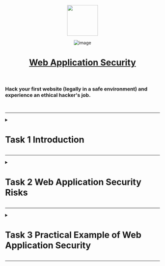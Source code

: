 <div align="center">
  
<img width="100" height="100" src="https://user-images.githubusercontent.com/51442719/165346865-c98836b4-825f-4ff8-aeeb-419b2724f1e5.png"> 

![image](https://user-images.githubusercontent.com/51442719/165332135-f724c0c5-e2c7-4ad6-bbd3-f00293e50d8a.png)
  
<h1><a href="https://tryhackme.com/module/introduction-to-offensive-security"> Web Application Security</a></h1>

</div>

  <br> <H3>Hack your first website (legally in a safe environment) and experience an ethical hacker's job. </H3>
  
  <div id="taskContent">

  <br>
</div>

---
  
<details>
  <summary>
    <h1> Task 1  Introduction </h1>
  </summary>
  <div class="card" id="task-1">
    <div id="collapse1" class="collapse"  style="">
      <div >
        <div >
          <div >
            <p><span>Before going into cyber security careers and what offensive security is, let's get you hacking (and yes, its&nbsp;</span><span style="font-size:1rem">legal,&nbsp;</span><span style="font-size:1rem">all exercises are fake simulations)</span></p>
            <p><span style="font-size:24px">Your first hack</span></p>
            <p>Click the "Start Machine" button. Once loaded, you will have access to a machine you'll use to hack a fake bank application called FakeBank.<br></p>
            <p><span>We will use a <a class="TeyNIYsb glossary-term" onclick="initPopOver('command-line application', 'TeyNIYsb')">command-line application</a> called "GoBuster" to brute-force FakeBank's website to find hidden directories and pages. GoBuster will take a list of potential page or directory names and tries accessing a website with each of them; if the page exists, it tells you.</span><span style="font-size:1rem"><br></span></p>
            <p><span style="font-size:20px">Step 1) Open a terminal</span></p>
            <p><span style="font-size:1rem">A terminal, also known as the command-line, allows us to interact with a computer without using a graphical user interface.</span>On the machine, open the terminal using the Terminal icon:&nbsp;<img style="font-size:1rem;width:0px;height:0px"><img src="https://tryhackme-images.s3.amazonaws.com/user-uploads/5bec5dfd73790a7d06282266/room-content/443d573c553e59e4897aa99d2e77b679.png" style="font-size:1rem;width:23.2422px;height:23.2422px"><span style="font-size:1rem">&nbsp;</span></p>
            </span>
            </span>
            <p><span style="font-size:20px">Step 2) Find hidden website pages</span></p>
            <p>Most companies will have an admin portal page, giving their staff access to basic admin controls for day-to-day operations. For a bank, an employee might need to transfer money to and from client accounts. Often these pages are not made private, allowing attackers to find hidden pages that show, or give access to, admin controls or sensitive data.</p>
            <p><span style="font-size:1rem">Type the following command into the terminal to find potentially hidden pages on FakeBank's website using GoBuster (a command-line security application)</span><span style="font-size:20px"><br></span></p>
            </span>
            </span>
            <p style="text-align:right"><i>Don't worry if you have not used a terminal before - TryHackMe walks you through everything!</i></p>
            <p >In the command above, <code>-u</code> is used to state the website we're scanning, <code>-w</code> takes a list of words to iterate through to find hidden pages.</p>
            <p>You will see that GoBuster scans the website with each word in the list, finding pages that exist on the site. GoBuster will have told you the pages it found in the list of page/directory names (indicated by Status: 200).</p>
            <p ></p>
            <p ><img src="https://tryhackme-images.s3.amazonaws.com/user-uploads/5bec5dfd73790a7d06282266/room-content/73103edfb588a260fb9d336094ad5253.png"><br><br></p>
            <p ><span style="font-size:20px">Step 3) Hack the bank</span><br></p>
            <p >You should have found a secret bank transfer page that allows you to transfer money between accounts at the bank (/bank-transfer).&nbsp;<span style="font-size:1rem">Type the hidden page into the FakeBank website on the machine.</span></p>
            </span>
            <details>
              <summary>Stuck? See video</summary>
              <iframe width="500" height="500" frameborder="0" src="https://assets.tryhackme.com/additional/introtooffensivesecurity/terminal-to-site.mp4">
              </iframe>
            </details>
            </span>
            <p ><br>This page allows an attacker to steal money from any bank account, which is a critical risk for the bank. As an ethical hacker, you would (with permission) find vulnerabilities in their application and report them to the bank to fix before a hacker exploits them.<br></p>
            <p ><span style="font-size:1rem">Transfer $2000 from the bank account 2276, to your account (account number 8881).</span></p>
          </div>
        </div>
        <div class="room-questions-split vertical-align-custom red">
          <div>Answer the questions below</div>
        </div>
        <div class="room-task-questions"> 
          When you've transferred money to your account, go back to your bank account page. What is the answer shown on your bank balance page?
        </div>
      </div>
      <div >
      </div>
      <div class="room-task-input-answer">
        <button type="button" class="btn btn-outline-success task-answer" onclick="answerQuestion(this)">
        <i class="far fa-paper-plane"></i> Submit
        </button>
      </div>
      <div class="room-task-input-hint">
        <button type="button" class="btn btn-outline-dorange btn-noline task-hint" onclick="getHint(this)">
        <i class="fal fa-lightbulb"></i> Hint
        </button>
      </div>
    </div>
    <div class="room-task-questions">
      <p>If you were a penetration tester or security consultant, this is an exercise you’d perform for companies to test for vulnerabilities in their web applications; find hidden pages to investigate for vulnerabilities.<br></p>
    </div>
  </div>
  <div class="room-task-input-answer">
    <button type="button" class="btn btn-outline-success task-answer" onclick="answerQuestion(this)">
    <i class="far fa-paper-plane"></i> Completed
    </button>
  </div>
  </div>
  <div class="room-task-questions">
    <p>Terminate the machine by clicking the red "Terminate" button at the top of the page.<br></p>
  </div>
  </div>
  <div >
    <div >
      <input type="text" class="form-control room-answer-field" placeholder="No answer needed" value="" disabled="">
      <input value="3">
      <input >
    </div>
    <div class="room-task-input-answer">
      <button type="button" class="btn btn-outline-success task-answer" onclick="answerQuestion(this)">
      <i class="far fa-paper-plane"></i> Completed
      </button>
    </div>
  </div>
  </div>
  </div>
  </div>
</details>

---

<details>
  <summary>
    <h1> Task 2  Web Application Security Risks </h1>
  </summary>
  <div class="card" id="task-2">
    <div id="collapse2" class="collapse " >
      <div >
        <div >
          <div >
            <p><img src="https://tryhackme.com/img/network/unknown_infected.png" style="width:154.958px;float:left;height:120.242px" class="note-float-left">In short, offensive security is the process of breaking into computer systems, exploiting software bugs, and finding loopholes in applications to gain unauthorized access to them.</p>
            <p>To beat a hacker, you need to behave like a hacker, finding vulnerabilities and recommending patches before a cybercriminal does, as you did in this room!</p>
            <p><img src="https://tryhackme.com/img/general/computerdefend.png" style="width:160.106px;float:right;height:124.242px" class="note-float-right">On the flip side, there is also defensive security, which is the process of protecting an organization's network and computer systems by analyzing and securing any potential digital threats; learn more in the digital forensics room.<br></p>
            <p>In a defensive cyber role, you could be investigating infected computers or devices to understand how it was hacked, tracking down cybercriminals, or monitoring infrastructure for&nbsp;<span style="background-color:rgb(250, 250, 250);font-size:1rem">malicious activity.</span></p>
          </div>
        </div>
        <div class="room-questions-split vertical-align-custom red">
          <div>Answer the questions below</div>
        </div>
        <div class="room-task-questions">
          <div class="room-task-question-details">
            Read the above.
          </div>
        </div>
        <div >
          <div >
            <input type="text" class="form-control room-answer-field" placeholder="No answer needed" value="" disabled="">
            <input >
            <input value="2">
          </div>
          <div class="room-task-input-answer">
            <button type="button" class="btn btn-outline-success task-answer" onclick="answerQuestion(this)">
            <i class="far fa-paper-plane"></i> Completed
            </button>
          </div>
        </div>
      </div>
    </div>
  </div>
</details>

---

<details>
  <summary>
   <h1> Task 3  Practical Example of Web Application Security </h1>
  </summary>
  <div class="card" id="task-3">
    <div  >
      <div >
        <div >
          <div >
            <p><span style="font-size:24px">How can I start learning?</span></p>
            <p>People often wonder how others become hackers (security consultants) or defenders (security analysts fighting cybercrime), and the answer is simple. Break it down, learn an area of cyber security you're interested in, and regularly practice using hands-on exercises. Build a habit of learning a little bit each day on TryHackMe, and you'll acquire the knowledge to get your first job in the industry.</p>
            <p>Trust us; you can do it! Just take a look at some people who have used TryHackMe to get their first security job:</p>
            <ul>
              <li>Paul went from a construction worker to a security engineer. <a href="https://tryhackme.com/resources/blog/construction-worker-to-security-engineer-how-paul-used-tryhackme-to-land-his-first-job-in-security" target="_blank">Read more</a>.<br></li>
              <li>Kassandra went from a music teacher to a security professional. <a href="https://tryhackme.com/resources/blog/the-teacher-becomes-the-student" target="_blank">Read more</a>.</li>
              <li>Brandon used TryHackMe while at school to get his first job in cyber. <a href="https://tryhackme.com/resources/blog/brandons-success-story" target="_blank">Read more</a>.</li>
            </ul>
            <p><span style="font-size:24px">What careers are there?</span></p>
            <p>The cyber careers room goes into more depth about the different careers in cyber. However, here is a short description of a few offensive security roles:</p>
            <ul>
              <li>Penetration Tester - Responsible for testing technology products for finding exploitable security vulnerabilities.</li>
              <li>Red Teamer - Plays the role of an adversary, attacking an organization and providing feedback from an enemy's perspective.</li>
              <li>Security Engineer - Design, monitor, and maintain security controls, networks, and systems to help prevent cyberattacks.</li>
            </ul>
          </div>
        </div>
        <div class="room-questions-split vertical-align-custom red">
          <div>Answer the questions below</div>
        </div>
        <div class="room-task-questions">
          <div class="room-task-question-details">
            Read the above, and continue with the next room!
          </div>
        </div>
      </div>
    </div>
  </div>  
</details>

---
